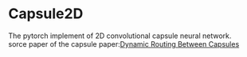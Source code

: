 # Capsule2D
The pytorch implement of 2D convolutional capsule neural network.        
sorce paper of the capsule paper:[Dynamic Routing Between Capsules](https://arxiv.org/abs/1710.09829)
